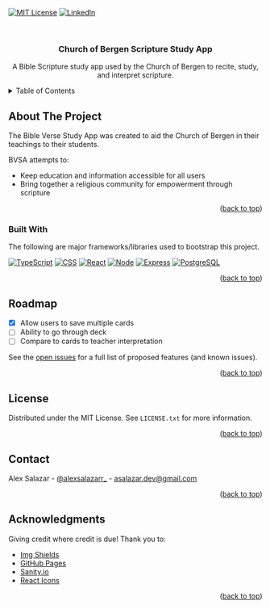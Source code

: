 <a name="readme-top"></a>

<!-- PROJECT SHIELDS -->
<!--
*** I'm using markdown "reference style" links for readability.
*** Reference links are enclosed in brackets [ ] instead of parentheses ( ).
*** See the bottom of this document for the declaration of the reference variables
*** for contributors-url, forks-url, etc. This is an optional, concise syntax you may use.
*** https://www.markdownguide.org/basic-syntax/#reference-style-links
-->

[![MIT License][license-shield]][license-url]
[![LinkedIn][linkedin-shield]][linkedin-url]

<!-- PROJECT LOGO -->
<br />
<div align="center">
  <a href="https://github.com/Asalz20/bible-verse-scripture-app">
    <!-- <img src="./imgs/alex-logo.png" alt="Logo" width="120" height="80"> -->
  </a>

  <h3 align="center">Church of Bergen Scripture Study App</h3>

  <p align="center">
    A Bible Scripture study app used by the Church of Bergen to recite, study, and interpret scripture.
    <!-- <br />
    <a href="https://pectusplus-blog.vercel.app/">View Demo</a>
    ·
    <a href="https://github.com/Asalz20/pectusplus-blog/issues">Report Bug</a>
  </p> -->
</div>

<!-- TABLE OF CONTENTS -->
<details>
  <summary>Table of Contents</summary>
  <ol>
    <li>
      <a href="#about-the-project">About The Project</a>
      <ul>
        <li><a href="#built-with">Built With</a></li>
      </ul>
    </li>
    <!-- <li>
      <a href="#getting-started">Getting Started</a>
      <ul>
        <li><a href="#prerequisites">Prerequisites</a></li>
        <li><a href="#installation">Installation</a></li>
      </ul>
    </li> -->
    <li><a href="#roadmap">Roadmap</a></li>
    <li><a href="#license">License</a></li>
    <li><a href="#contact">Contact</a></li>
    <li><a href="#acknowledgments">Acknowledgments</a></li>
  </ol>
</details>

<!-- ABOUT THE PROJECT -->

## About The Project

<!-- [![Product Name Screen Shot][product-screenshot]](https://pectusplus-blog.vercel.app/) -->

The Bible Verse Study App was created to aid the Church of Bergen in their teachings to their students.

BVSA attempts to:

- Keep education and information accessible for all users
- Bring together a religious community for empowerment through scripture

<p align="right">(<a href="#readme-top">back to top</a>)</p>

### Built With

The following are major frameworks/libraries used to bootstrap this project.

[![TypeScript][typescript-shield]][typescript-url] [![CSS][css-shield]][css-url] [![React][react.js]][react-url] [![Node][node-shield]][node-url] [![Express][express-shield]][express-url] [![PostgreSQL][postgres-shield]][postgres-url]

<p align="right">(<a href="#readme-top">back to top</a>)</p>

<!-- GETTING STARTED -->

<!-- ## Getting Started

To get a local copy up and running follow these steps.

### Prerequisites

Prior to proceeding, ensure that npm has been installed. Use the following to check npm version

```sh
npm --v
```

If it has not yet been installed, follow the appropriate steps to do so.

```sh
npm install npm@latest -g
```

### Installation

1. Clone the repo
   ```sh
   git clone https://github.com/Asalz20/pectusplus-blog.git
   ```
2. Install NPM packages at root, web, and studio directory
   ```sh
   npm install
   ```
3. In order to spin up your own sanity backend, head over to [Sanity.io](https://sanity.io/) and follow their Getting started documentation.

4. Run the following in the web directory to start the development server

```sh
   npm start
```

<p align="right">(<a href="#readme-top">back to top</a>)</p> -->

<!-- USAGE EXAMPLES -->

<!-- ## Usage

Use this space to show useful examples of how a project can be used. Additional screenshots, code examples and demos work well in this space. You may also link to more resources.

_For more examples, please refer to the [Documentation](https://example.com)_

<p align="right">(<a href="#readme-top">back to top</a>)</p> -->

<!-- ROADMAP -->

## Roadmap

- [x] Allow users to save multiple cards
- [ ] Ability to go through deck
- [ ] Compare to cards to teacher interpretation

See the [open issues](https://github.com/Asalz20/bible-verse-scripture-app/issues) for a full list of proposed features (and known issues).

<p align="right">(<a href="#readme-top">back to top</a>)</p>

<!-- LICENSE -->

## License

Distributed under the MIT License. See `LICENSE.txt` for more information.

<p align="right">(<a href="#readme-top">back to top</a>)</p>

<!-- CONTACT -->

## Contact

Alex Salazar - [@alexsalazarr\_](https://twitter.com/alexsalazarr_) - asalazar.dev@gmail.com

<p align="right">(<a href="#readme-top">back to top</a>)</p>

<!-- ACKNOWLEDGMENTS -->

## Acknowledgments

Giving credit where credit is due! Thank you to:

- [Img Shields](https://shields.io)
- [GitHub Pages](https://pages.github.com)
- [Sanity.io](https://sanity.io)
- [React Icons](https://react-icons.github.io/react-icons/search)

<p align="right">(<a href="#readme-top">back to top</a>)</p>

<!-- MARKDOWN LINKS & IMAGES -->
<!-- https://www.markdownguide.org/basic-syntax/#reference-style-links -->

[issues-shield]: https://img.shields.io/github/issues/Asalz20/bible-verse-scripture-app.svg?style=for-the-badge
[issues-url]: https://github.com/Asalz20/pectus-plus-backend/issues
[license-shield]: https://img.shields.io/github/license/Asalz20/bible-verse-scripture-app.svg?style=for-the-badge
[license-url]: https://github.com/Asalz20/bible-verse-scripture-app/blob/main/LICENSE.txt
[linkedin-shield]: https://img.shields.io/badge/LinkedIn-0072b1?style=for-the-badge&logo=linkedin&logoColor=fffff
[linkedin-url]: https://www.linkedin.com/in/alex-salazar-dev/

<!-- [product-screenshot]: ./web/src/images/pectus-plus-blog.png/ -->

[typescript-shield]: https://img.shields.io/badge/TypeScript-20232A?style=for-the-badge&logo=typescript&logoColor=3178C6
[typescript-url]: https://reactjs.org/
[react.js]: https://img.shields.io/badge/React-20232A?style=for-the-badge&logo=react&logoColor=61DAFB
[react-url]: https://reactjs.org/
[gatsby.js]: https://img.shields.io/badge/Gatsby-BC77C6?style=for-the-badge&logo=gatsby&logoColor=663399
[gatsby-url]: https://www.gatsbyjs.com/docs/
[sanity-shield]: https://img.shields.io/badge/-Sanity-FC4C02?style=for-the-badge&logo=stripe&logoColor=white
[sanity-url]: https://sanity.io/
[javascript-shield]: https://img.shields.io/badge/-JavaScript-323231?style=for-the-badge&logo=javascript&logoColor=f7df1e
[javascript-url]: https://developer.mozilla.org/en-US/docs/Web/JavaScript
[css-shield]: https://img.shields.io/badge/-CSS-AFB3B5?style=for-the-badge&logo=css3&logoColor=1572B6
[css-url]: https://developer.mozilla.org/en-US/docs/Web/CSS
[node-shield]: https://img.shields.io/badge/-NodeJs-20232A?style=for-the-badge&logo=node.js&logoColor=339933
[node-url]: https://nodejs.org/en/docs/
[express-shield]: https://img.shields.io/badge/-Express-E7E7E7?style=for-the-badge&logo=express&logoColor=339933
[express-url]: https://expressjs.com/
[mongo-shield]: https://img.shields.io/badge/-MongoDB-0D0D0D?style=for-the-badge&logo=mongoDB&logoColor=47A248
[mongo-url]: https://www.mongodb.com/docs/
[postgres-shield]: https://img.shields.io/badge/-PostgreSQL-0D0D0D?style=for-the-badge&logo=postgreSQL&logoColor=4169E1
[postgres-url]: https://www.postgresql.org/docs/
